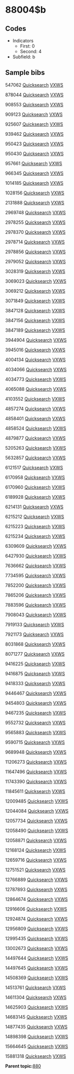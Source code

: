 # 88004$b

## Codes

-   Indicators
    -   First: 0
    -   Second: 4
-   Subfield: b

## Sample bibs

547062 [Quicksearch](https://search.library.yale.edu/catalog/547062) [VXWS](http://prodorbis.library.yale.edu:7014/vxws/GetHoldingsService?bibId=547062)

878044 [Quicksearch](https://search.library.yale.edu/catalog/878044) [VXWS](http://prodorbis.library.yale.edu:7014/vxws/GetHoldingsService?bibId=878044)

908553 [Quicksearch](https://search.library.yale.edu/catalog/908553) [VXWS](http://prodorbis.library.yale.edu:7014/vxws/GetHoldingsService?bibId=908553)

909123 [Quicksearch](https://search.library.yale.edu/catalog/909123) [VXWS](http://prodorbis.library.yale.edu:7014/vxws/GetHoldingsService?bibId=909123)

925607 [Quicksearch](https://search.library.yale.edu/catalog/925607) [VXWS](http://prodorbis.library.yale.edu:7014/vxws/GetHoldingsService?bibId=925607)

939462 [Quicksearch](https://search.library.yale.edu/catalog/939462) [VXWS](http://prodorbis.library.yale.edu:7014/vxws/GetHoldingsService?bibId=939462)

950423 [Quicksearch](https://search.library.yale.edu/catalog/950423) [VXWS](http://prodorbis.library.yale.edu:7014/vxws/GetHoldingsService?bibId=950423)

950430 [Quicksearch](https://search.library.yale.edu/catalog/950430) [VXWS](http://prodorbis.library.yale.edu:7014/vxws/GetHoldingsService?bibId=950430)

957661 [Quicksearch](https://search.library.yale.edu/catalog/957661) [VXWS](http://prodorbis.library.yale.edu:7014/vxws/GetHoldingsService?bibId=957661)

966345 [Quicksearch](https://search.library.yale.edu/catalog/966345) [VXWS](http://prodorbis.library.yale.edu:7014/vxws/GetHoldingsService?bibId=966345)

1014185 [Quicksearch](https://search.library.yale.edu/catalog/1014185) [VXWS](http://prodorbis.library.yale.edu:7014/vxws/GetHoldingsService?bibId=1014185)

1028156 [Quicksearch](https://search.library.yale.edu/catalog/1028156) [VXWS](http://prodorbis.library.yale.edu:7014/vxws/GetHoldingsService?bibId=1028156)

2131888 [Quicksearch](https://search.library.yale.edu/catalog/2131888) [VXWS](http://prodorbis.library.yale.edu:7014/vxws/GetHoldingsService?bibId=2131888)

2969748 [Quicksearch](https://search.library.yale.edu/catalog/2969748) [VXWS](http://prodorbis.library.yale.edu:7014/vxws/GetHoldingsService?bibId=2969748)

2978255 [Quicksearch](https://search.library.yale.edu/catalog/2978255) [VXWS](http://prodorbis.library.yale.edu:7014/vxws/GetHoldingsService?bibId=2978255)

2978370 [Quicksearch](https://search.library.yale.edu/catalog/2978370) [VXWS](http://prodorbis.library.yale.edu:7014/vxws/GetHoldingsService?bibId=2978370)

2978714 [Quicksearch](https://search.library.yale.edu/catalog/2978714) [VXWS](http://prodorbis.library.yale.edu:7014/vxws/GetHoldingsService?bibId=2978714)

2978856 [Quicksearch](https://search.library.yale.edu/catalog/2978856) [VXWS](http://prodorbis.library.yale.edu:7014/vxws/GetHoldingsService?bibId=2978856)

2979052 [Quicksearch](https://search.library.yale.edu/catalog/2979052) [VXWS](http://prodorbis.library.yale.edu:7014/vxws/GetHoldingsService?bibId=2979052)

3028319 [Quicksearch](https://search.library.yale.edu/catalog/3028319) [VXWS](http://prodorbis.library.yale.edu:7014/vxws/GetHoldingsService?bibId=3028319)

3069023 [Quicksearch](https://search.library.yale.edu/catalog/3069023) [VXWS](http://prodorbis.library.yale.edu:7014/vxws/GetHoldingsService?bibId=3069023)

3069212 [Quicksearch](https://search.library.yale.edu/catalog/3069212) [VXWS](http://prodorbis.library.yale.edu:7014/vxws/GetHoldingsService?bibId=3069212)

3071849 [Quicksearch](https://search.library.yale.edu/catalog/3071849) [VXWS](http://prodorbis.library.yale.edu:7014/vxws/GetHoldingsService?bibId=3071849)

3847128 [Quicksearch](https://search.library.yale.edu/catalog/3847128) [VXWS](http://prodorbis.library.yale.edu:7014/vxws/GetHoldingsService?bibId=3847128)

3847156 [Quicksearch](https://search.library.yale.edu/catalog/3847156) [VXWS](http://prodorbis.library.yale.edu:7014/vxws/GetHoldingsService?bibId=3847156)

3847189 [Quicksearch](https://search.library.yale.edu/catalog/3847189) [VXWS](http://prodorbis.library.yale.edu:7014/vxws/GetHoldingsService?bibId=3847189)

3944904 [Quicksearch](https://search.library.yale.edu/catalog/3944904) [VXWS](http://prodorbis.library.yale.edu:7014/vxws/GetHoldingsService?bibId=3944904)

3945016 [Quicksearch](https://search.library.yale.edu/catalog/3945016) [VXWS](http://prodorbis.library.yale.edu:7014/vxws/GetHoldingsService?bibId=3945016)

4004134 [Quicksearch](https://search.library.yale.edu/catalog/4004134) [VXWS](http://prodorbis.library.yale.edu:7014/vxws/GetHoldingsService?bibId=4004134)

4034066 [Quicksearch](https://search.library.yale.edu/catalog/4034066) [VXWS](http://prodorbis.library.yale.edu:7014/vxws/GetHoldingsService?bibId=4034066)

4034773 [Quicksearch](https://search.library.yale.edu/catalog/4034773) [VXWS](http://prodorbis.library.yale.edu:7014/vxws/GetHoldingsService?bibId=4034773)

4065088 [Quicksearch](https://search.library.yale.edu/catalog/4065088) [VXWS](http://prodorbis.library.yale.edu:7014/vxws/GetHoldingsService?bibId=4065088)

4103552 [Quicksearch](https://search.library.yale.edu/catalog/4103552) [VXWS](http://prodorbis.library.yale.edu:7014/vxws/GetHoldingsService?bibId=4103552)

4857274 [Quicksearch](https://search.library.yale.edu/catalog/4857274) [VXWS](http://prodorbis.library.yale.edu:7014/vxws/GetHoldingsService?bibId=4857274)

4858401 [Quicksearch](https://search.library.yale.edu/catalog/4858401) [VXWS](http://prodorbis.library.yale.edu:7014/vxws/GetHoldingsService?bibId=4858401)

4858524 [Quicksearch](https://search.library.yale.edu/catalog/4858524) [VXWS](http://prodorbis.library.yale.edu:7014/vxws/GetHoldingsService?bibId=4858524)

4879877 [Quicksearch](https://search.library.yale.edu/catalog/4879877) [VXWS](http://prodorbis.library.yale.edu:7014/vxws/GetHoldingsService?bibId=4879877)

5205263 [Quicksearch](https://search.library.yale.edu/catalog/5205263) [VXWS](http://prodorbis.library.yale.edu:7014/vxws/GetHoldingsService?bibId=5205263)

5632857 [Quicksearch](https://search.library.yale.edu/catalog/5632857) [VXWS](http://prodorbis.library.yale.edu:7014/vxws/GetHoldingsService?bibId=5632857)

6121517 [Quicksearch](https://search.library.yale.edu/catalog/6121517) [VXWS](http://prodorbis.library.yale.edu:7014/vxws/GetHoldingsService?bibId=6121517)

6170958 [Quicksearch](https://search.library.yale.edu/catalog/6170958) [VXWS](http://prodorbis.library.yale.edu:7014/vxws/GetHoldingsService?bibId=6170958)

6170960 [Quicksearch](https://search.library.yale.edu/catalog/6170960) [VXWS](http://prodorbis.library.yale.edu:7014/vxws/GetHoldingsService?bibId=6170960)

6189928 [Quicksearch](https://search.library.yale.edu/catalog/6189928) [VXWS](http://prodorbis.library.yale.edu:7014/vxws/GetHoldingsService?bibId=6189928)

6214131 [Quicksearch](https://search.library.yale.edu/catalog/6214131) [VXWS](http://prodorbis.library.yale.edu:7014/vxws/GetHoldingsService?bibId=6214131)

6215212 [Quicksearch](https://search.library.yale.edu/catalog/6215212) [VXWS](http://prodorbis.library.yale.edu:7014/vxws/GetHoldingsService?bibId=6215212)

6215223 [Quicksearch](https://search.library.yale.edu/catalog/6215223) [VXWS](http://prodorbis.library.yale.edu:7014/vxws/GetHoldingsService?bibId=6215223)

6215234 [Quicksearch](https://search.library.yale.edu/catalog/6215234) [VXWS](http://prodorbis.library.yale.edu:7014/vxws/GetHoldingsService?bibId=6215234)

6309609 [Quicksearch](https://search.library.yale.edu/catalog/6309609) [VXWS](http://prodorbis.library.yale.edu:7014/vxws/GetHoldingsService?bibId=6309609)

6427930 [Quicksearch](https://search.library.yale.edu/catalog/6427930) [VXWS](http://prodorbis.library.yale.edu:7014/vxws/GetHoldingsService?bibId=6427930)

7636662 [Quicksearch](https://search.library.yale.edu/catalog/7636662) [VXWS](http://prodorbis.library.yale.edu:7014/vxws/GetHoldingsService?bibId=7636662)

7734595 [Quicksearch](https://search.library.yale.edu/catalog/7734595) [VXWS](http://prodorbis.library.yale.edu:7014/vxws/GetHoldingsService?bibId=7734595)

7852200 [Quicksearch](https://search.library.yale.edu/catalog/7852200) [VXWS](http://prodorbis.library.yale.edu:7014/vxws/GetHoldingsService?bibId=7852200)

7865206 [Quicksearch](https://search.library.yale.edu/catalog/7865206) [VXWS](http://prodorbis.library.yale.edu:7014/vxws/GetHoldingsService?bibId=7865206)

7883596 [Quicksearch](https://search.library.yale.edu/catalog/7883596) [VXWS](http://prodorbis.library.yale.edu:7014/vxws/GetHoldingsService?bibId=7883596)

7908043 [Quicksearch](https://search.library.yale.edu/catalog/7908043) [VXWS](http://prodorbis.library.yale.edu:7014/vxws/GetHoldingsService?bibId=7908043)

7919133 [Quicksearch](https://search.library.yale.edu/catalog/7919133) [VXWS](http://prodorbis.library.yale.edu:7014/vxws/GetHoldingsService?bibId=7919133)

7921173 [Quicksearch](https://search.library.yale.edu/catalog/7921173) [VXWS](http://prodorbis.library.yale.edu:7014/vxws/GetHoldingsService?bibId=7921173)

8031868 [Quicksearch](https://search.library.yale.edu/catalog/8031868) [VXWS](http://prodorbis.library.yale.edu:7014/vxws/GetHoldingsService?bibId=8031868)

8071277 [Quicksearch](https://search.library.yale.edu/catalog/8071277) [VXWS](http://prodorbis.library.yale.edu:7014/vxws/GetHoldingsService?bibId=8071277)

9416225 [Quicksearch](https://search.library.yale.edu/catalog/9416225) [VXWS](http://prodorbis.library.yale.edu:7014/vxws/GetHoldingsService?bibId=9416225)

9416875 [Quicksearch](https://search.library.yale.edu/catalog/9416875) [VXWS](http://prodorbis.library.yale.edu:7014/vxws/GetHoldingsService?bibId=9416875)

9418333 [Quicksearch](https://search.library.yale.edu/catalog/9418333) [VXWS](http://prodorbis.library.yale.edu:7014/vxws/GetHoldingsService?bibId=9418333)

9446467 [Quicksearch](https://search.library.yale.edu/catalog/9446467) [VXWS](http://prodorbis.library.yale.edu:7014/vxws/GetHoldingsService?bibId=9446467)

9454803 [Quicksearch](https://search.library.yale.edu/catalog/9454803) [VXWS](http://prodorbis.library.yale.edu:7014/vxws/GetHoldingsService?bibId=9454803)

9467235 [Quicksearch](https://search.library.yale.edu/catalog/9467235) [VXWS](http://prodorbis.library.yale.edu:7014/vxws/GetHoldingsService?bibId=9467235)

9552732 [Quicksearch](https://search.library.yale.edu/catalog/9552732) [VXWS](http://prodorbis.library.yale.edu:7014/vxws/GetHoldingsService?bibId=9552732)

9565883 [Quicksearch](https://search.library.yale.edu/catalog/9565883) [VXWS](http://prodorbis.library.yale.edu:7014/vxws/GetHoldingsService?bibId=9565883)

9590715 [Quicksearch](https://search.library.yale.edu/catalog/9590715) [VXWS](http://prodorbis.library.yale.edu:7014/vxws/GetHoldingsService?bibId=9590715)

9689948 [Quicksearch](https://search.library.yale.edu/catalog/9689948) [VXWS](http://prodorbis.library.yale.edu:7014/vxws/GetHoldingsService?bibId=9689948)

11206273 [Quicksearch](https://search.library.yale.edu/catalog/11206273) [VXWS](http://prodorbis.library.yale.edu:7014/vxws/GetHoldingsService?bibId=11206273)

11647496 [Quicksearch](https://search.library.yale.edu/catalog/11647496) [VXWS](http://prodorbis.library.yale.edu:7014/vxws/GetHoldingsService?bibId=11647496)

11743390 [Quicksearch](https://search.library.yale.edu/catalog/11743390) [VXWS](http://prodorbis.library.yale.edu:7014/vxws/GetHoldingsService?bibId=11743390)

11845611 [Quicksearch](https://search.library.yale.edu/catalog/11845611) [VXWS](http://prodorbis.library.yale.edu:7014/vxws/GetHoldingsService?bibId=11845611)

12009485 [Quicksearch](https://search.library.yale.edu/catalog/12009485) [VXWS](http://prodorbis.library.yale.edu:7014/vxws/GetHoldingsService?bibId=12009485)

12044084 [Quicksearch](https://search.library.yale.edu/catalog/12044084) [VXWS](http://prodorbis.library.yale.edu:7014/vxws/GetHoldingsService?bibId=12044084)

12057734 [Quicksearch](https://search.library.yale.edu/catalog/12057734) [VXWS](http://prodorbis.library.yale.edu:7014/vxws/GetHoldingsService?bibId=12057734)

12058490 [Quicksearch](https://search.library.yale.edu/catalog/12058490) [VXWS](http://prodorbis.library.yale.edu:7014/vxws/GetHoldingsService?bibId=12058490)

12058871 [Quicksearch](https://search.library.yale.edu/catalog/12058871) [VXWS](http://prodorbis.library.yale.edu:7014/vxws/GetHoldingsService?bibId=12058871)

12168124 [Quicksearch](https://search.library.yale.edu/catalog/12168124) [VXWS](http://prodorbis.library.yale.edu:7014/vxws/GetHoldingsService?bibId=12168124)

12659716 [Quicksearch](https://search.library.yale.edu/catalog/12659716) [VXWS](http://prodorbis.library.yale.edu:7014/vxws/GetHoldingsService?bibId=12659716)

12751521 [Quicksearch](https://search.library.yale.edu/catalog/12751521) [VXWS](http://prodorbis.library.yale.edu:7014/vxws/GetHoldingsService?bibId=12751521)

12766889 [Quicksearch](https://search.library.yale.edu/catalog/12766889) [VXWS](http://prodorbis.library.yale.edu:7014/vxws/GetHoldingsService?bibId=12766889)

12787893 [Quicksearch](https://search.library.yale.edu/catalog/12787893) [VXWS](http://prodorbis.library.yale.edu:7014/vxws/GetHoldingsService?bibId=12787893)

12864674 [Quicksearch](https://search.library.yale.edu/catalog/12864674) [VXWS](http://prodorbis.library.yale.edu:7014/vxws/GetHoldingsService?bibId=12864674)

12916606 [Quicksearch](https://search.library.yale.edu/catalog/12916606) [VXWS](http://prodorbis.library.yale.edu:7014/vxws/GetHoldingsService?bibId=12916606)

12924874 [Quicksearch](https://search.library.yale.edu/catalog/12924874) [VXWS](http://prodorbis.library.yale.edu:7014/vxws/GetHoldingsService?bibId=12924874)

12956809 [Quicksearch](https://search.library.yale.edu/catalog/12956809) [VXWS](http://prodorbis.library.yale.edu:7014/vxws/GetHoldingsService?bibId=12956809)

12995435 [Quicksearch](https://search.library.yale.edu/catalog/12995435) [VXWS](http://prodorbis.library.yale.edu:7014/vxws/GetHoldingsService?bibId=12995435)

13002673 [Quicksearch](https://search.library.yale.edu/catalog/13002673) [VXWS](http://prodorbis.library.yale.edu:7014/vxws/GetHoldingsService?bibId=13002673)

14497644 [Quicksearch](https://search.library.yale.edu/catalog/14497644) [VXWS](http://prodorbis.library.yale.edu:7014/vxws/GetHoldingsService?bibId=14497644)

14497645 [Quicksearch](https://search.library.yale.edu/catalog/14497645) [VXWS](http://prodorbis.library.yale.edu:7014/vxws/GetHoldingsService?bibId=14497645)

14508369 [Quicksearch](https://search.library.yale.edu/catalog/14508369) [VXWS](http://prodorbis.library.yale.edu:7014/vxws/GetHoldingsService?bibId=14508369)

14513761 [Quicksearch](https://search.library.yale.edu/catalog/14513761) [VXWS](http://prodorbis.library.yale.edu:7014/vxws/GetHoldingsService?bibId=14513761)

14611304 [Quicksearch](https://search.library.yale.edu/catalog/14611304) [VXWS](http://prodorbis.library.yale.edu:7014/vxws/GetHoldingsService?bibId=14611304)

14625903 [Quicksearch](https://search.library.yale.edu/catalog/14625903) [VXWS](http://prodorbis.library.yale.edu:7014/vxws/GetHoldingsService?bibId=14625903)

14683145 [Quicksearch](https://search.library.yale.edu/catalog/14683145) [VXWS](http://prodorbis.library.yale.edu:7014/vxws/GetHoldingsService?bibId=14683145)

14877435 [Quicksearch](https://search.library.yale.edu/catalog/14877435) [VXWS](http://prodorbis.library.yale.edu:7014/vxws/GetHoldingsService?bibId=14877435)

14898398 [Quicksearch](https://search.library.yale.edu/catalog/14898398) [VXWS](http://prodorbis.library.yale.edu:7014/vxws/GetHoldingsService?bibId=14898398)

15664645 [Quicksearch](https://search.library.yale.edu/catalog/15664645) [VXWS](http://prodorbis.library.yale.edu:7014/vxws/GetHoldingsService?bibId=15664645)

15881318 [Quicksearch](https://search.library.yale.edu/catalog/15881318) [VXWS](http://prodorbis.library.yale.edu:7014/vxws/GetHoldingsService?bibId=15881318)

**Parent topic:**[880](../../tags/880/880.md)

